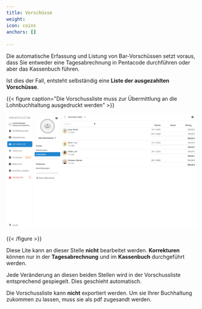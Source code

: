```yaml
---
title: Vorschüsse
weight: 
icon: coins
anchors: []

---
```

Die automatische Erfassung und Listung von Bar-Vorschüssen setzt voraus, dass Sie entweder eine Tagesabrechnung in Pentacode durchführen oder aber das Kassenbuch führen.

Ist dies der Fall, entsteht selbständig eine **Liste der ausgezahlten Vorschüsse**.

{{< figure caption="Die Vorschussliste muss zur Übermittlung an die Lohnbuchhaltung ausgedruckt werden" >}}

![](/uploads/vorschusse.png)

{{< /figure >}}

Diese Lite kann an dieser Stelle **nicht** bearbeitet werden. **Korrekturen** können nur in der **Tagesabrechnung** und im **Kassenbuch** durchgeführt werden.

Jede Veränderung an diesen beiden Stellen wird in der Vorschussliste entsprechend gespiegelt. Dies geschieht automatisch.

Die Vorschussliste kann **nicht** exportiert werden. Um sie Ihrer Buchhaltung zukommen zu lassen, muss sie als pdf zugesandt werden.